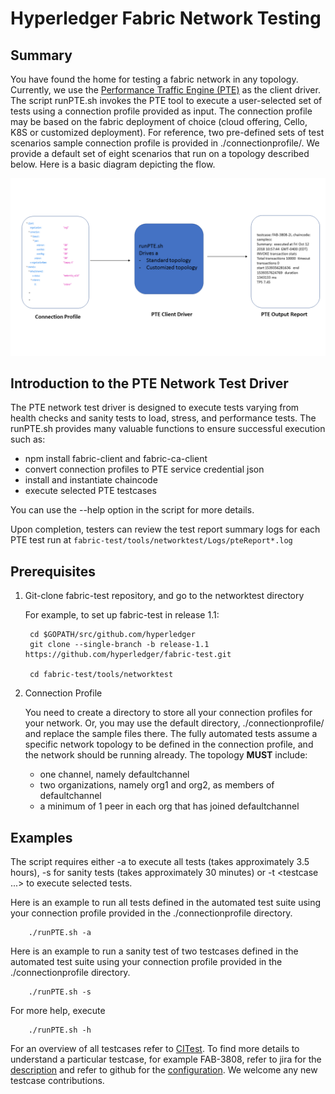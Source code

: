 # Hyperledger Fabric Network Testing

## Summary
You have found the home for testing a fabric network in any topology.
Currently, we use the [Performance Traffic Engine (PTE)](https://github.com/hyperledger/fabric-test/tree/release-1.1/tools/PTE)
as the client driver.
The script runPTE.sh invokes the PTE tool to execute a user-selected set of tests
using a connection profile provided as input.
The connection profile may be based on the fabric deployment of choice (cloud offering, Cello, K8S or customized deployment).
For reference, two pre-defined sets of test scenarios sample connection profile is provided in ./connectionprofile/. We provide a default set of eight scenarios that run on a topology described below.
Here is a basic diagram depicting the flow.

![](overviewPTE.png)

## Introduction to the PTE Network Test Driver
The PTE network test driver is designed to execute tests varying from
health checks and sanity tests to load, stress, and performance tests.
The runPTE.sh provides many valuable functions to ensure successful execution such as:

* npm install fabric-client and fabric-ca-client
* convert connection profiles to PTE service credential json
* install and instantiate chaincode
* execute selected PTE testcases

You can use the --help option in the script for more details.

Upon completion, testers can review the test report summary logs for each PTE test run
at `fabric-test/tools/networktest/Logs/pteReport*.log`


## Prerequisites


1. Git-clone fabric-test repository, and go to the networktest directory

    For example, to set up fabric-test in release 1.1:

        cd $GOPATH/src/github.com/hyperledger
        git clone --single-branch -b release-1.1 https://github.com/hyperledger/fabric-test.git

        cd fabric-test/tools/networktest

1. Connection Profile

    You need to create a directory to store all your connection profiles for your network.
    Or, you may use the default directory, ./connectionprofile/ and replace the sample files there.
    The fully automated tests assume a specific network topology to be defined in the
    connection profile, and the network should be running already.
    The topology **MUST** include:

    * one channel, namely defaultchannel
    * two organizations, namely org1 and org2, as members of defaultchannel
    * a minimum of 1 peer in each org that has joined defaultchannel


## Examples

   The script requires either -a to execute all tests (takes approximately 3.5 hours), -s for sanity tests (takes approximately 30 minutes) or -t <testcase ...> to execute selected tests.

   Here is an example to run all tests defined in the automated test suite using your connection profile provided in the ./connectionprofile directory.

        ./runPTE.sh -a

   Here is an example to run a sanity test of two testcases defined in the automated test suite using your connection profile provided in the ./connectionprofile directory.

        ./runPTE.sh -s

   For more help, execute

        ./runPTE.sh -h

   For an overview of all testcases refer to [CITest](https://github.com/hyperledger/fabric-test/tree/master/tools/PTE/CITest). To find more details to understand a particular testcase, for example FAB-3808, refer to jira for the [description](https://jira.hyperledger.org/browse/FAB-3808) and refer to github for the [configuration](https://github.com/hyperledger/fabric-test/tree/master/tools/PTE/CITest/FAB-3808-2i).  We welcome any new testcase contributions.

